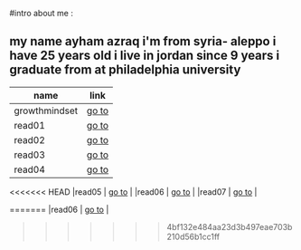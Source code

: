 #intro about me :

## my name ayham azraq i'm from syria- aleppo i have 25 years old i live in jordan since 9 years i graduate from at philadelphia university

|  name | link |
------------| -------------
| growthmindset| [go to](https://ayhamazraq.github.io/reading-notes/growthmindset) |
|read01        | [go to ](https://ayhamazraq.github.io/reading-notes/read01)        |
|read02        | [go to](https://ayhamazraq.github.io/reading-notes/read02)        |
|read03        | [go to](https://ayhamazraq.github.io/reading-notes/read03)        |
|read04        | [go to](https://ayhamazraq.github.io/reading-notes/read04)        |
<<<<<<< HEAD
|read05        | [go to](https://ayhamazraq.github.io/reading-notes/read05)        |
|read06        | [go to](https://ayhamazraq.github.io/reading-notes/read06)        |
|read07        | [go to](https://ayhamazraq.github.io/reading-notes/read07)        |

=======
|read06        | [go to](https://ayhamazraq.github.io/reading-notes/read06)        |
>>>>>>> 4bf132e484aa23d3b497eae703b210d56b1cc1ff
